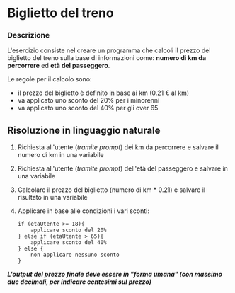 # Biglietto del treno

### Descrizione

L'esercizio consiste nel creare un programma che calcoli il prezzo del biglietto del treno sulla base di informazioni come: **numero di km da percorrere** ed **età del passeggero**.

Le regole per il calcolo sono:

- il prezzo del biglietto è definito in base ai km (0.21 € al km)
- va applicato uno sconto del 20% per i minorenni
- va applicato uno sconto del 40% per gli over 65

## Risoluzione in linguaggio naturale

1.  Richiesta all'utente (_tramite prompt_) dei km da percorrere e salvare il numero di km in una variabile
2.  Richiesta all'utente (_tramite prompt_) dell'età del passeggero e salvare in una variabile
3.  Calcolare il prezzo del biglietto (numero di km \* 0.21) e salvare il risultato in una variabile
4.  Applicare in base alle condizioni i vari sconti:

        if (etaUtente >= 18){
            applicare sconto del 20%
        } else if (etaUtente > 65){
            applicare sconto del 40%
        } else {
            non applicare nessuno sconto
        }

**_L'output del prezzo finale deve essere in "forma umana" (con massimo due decimali, per indicare centesimi sul prezzo)_**
